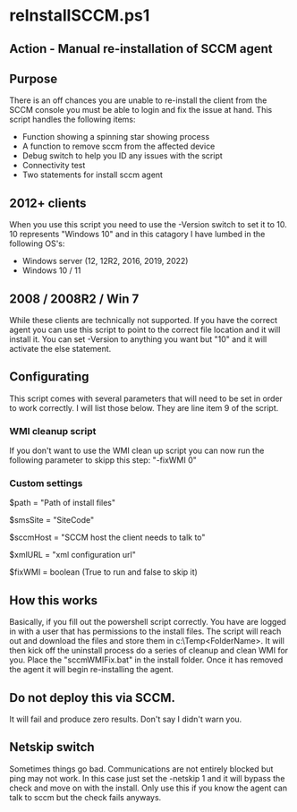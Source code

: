 # reInstallSCCM.ps1

## Action - Manual re-installation of SCCM agent

## Purpose
There is an off chances you are unable to re-install the client from the SCCM console you must be able to login and fix the issue at hand.  This script handles the following items:
* Function showing a spinning star showing process
* A function to remove sccm from the affected device
* Debug switch to help you ID any issues with the script
* Connectivity test
* Two statements for install sccm agent

## 2012+ clients
When you use this script you need to use the -Version switch to set it to 10.  10 represents "Windows 10" and in this catagory I have lumbed in the following OS's:
* Windows server (12, 12R2, 2016, 2019, 2022)
* Windows 10 / 11

## 2008 / 2008R2 / Win 7
While these clients are technically not supported.  If you have the correct agent you can use this  script to point to the correct file location and it will install it.  You can set -Version to anything you want but "10" and it will activate the else statement.

## Configurating
This script comes with several parameters that will need to be set in order to work correctly.  I will list those below.  They are line item 9 of the script.

### WMI cleanup script
If you don't want to use the WMI clean up script you can now run the following parameter to skipp this step: "-fixWMI 0"

### Custom settings
$path = "Path of install files"</br>

$smsSite = "SiteCode"

$sccmHost = "SCCM host the client needs to talk to"

$xmlURL = "xml configuration url"

$fixWMI = boolean (True to run and false to skip it)

## How this works
Basically, if you fill out the powershell script correctly.  You have are logged in  with a user that has permissions to the install files.  The script will reach out and download the files and store them in c:\Temp\<FolderName>.  It will then kick off the uninstall process do a series of cleanup and clean WMI for you.  Place the "sccmWMIFix.bat" in the install folder.  Once it has removed the agent it will begin re-installing the agent.

## Do not deploy this via SCCM.
It will fail and produce zero results.  Don't say I didn't warn you.

## Netskip switch
Sometimes things go bad.  Communications are not entirely blocked but ping may not work.  In this case just set the -netskip 1 and it will bypass the check and move on with the install.  Only use this if you know the agent can talk to sccm but the check fails anyways.

